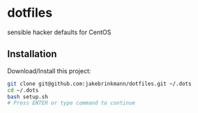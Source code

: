 # dotfiles
sensible hacker defaults for CentOS

## Installation 

Download/Install this project:
```bash
git clone git@github.com:jakebrinkmann/dotfiles.git ~/.dots
cd ~/.dots
bash setup.sh
# Press ENTER or type command to continue
```

